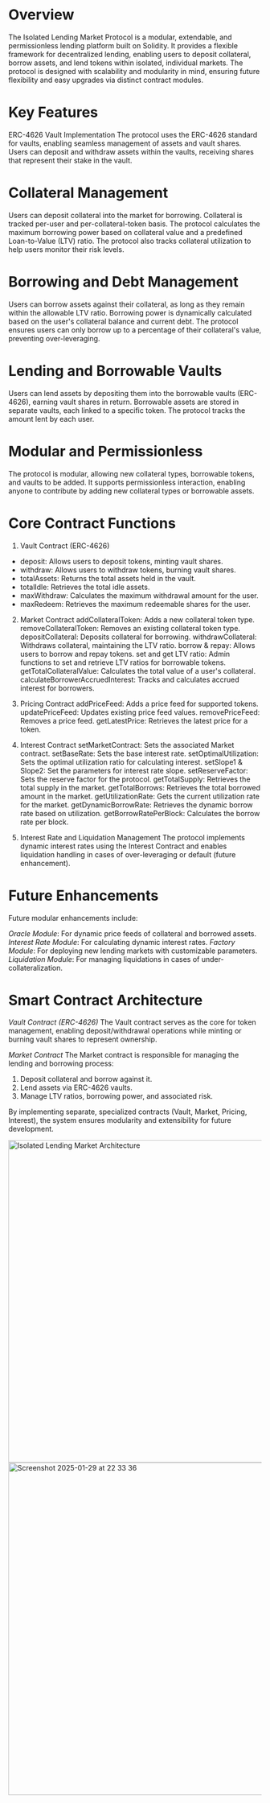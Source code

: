 # Overview
The Isolated Lending Market Protocol is a modular, extendable, and permissionless lending platform built on Solidity. It provides a flexible framework for decentralized lending, enabling users to deposit collateral, borrow assets, and lend tokens within isolated, individual markets. The protocol is designed with scalability and modularity in mind, ensuring future flexibility and easy upgrades via distinct contract modules.

# Key Features
ERC-4626 Vault Implementation
The protocol uses the ERC-4626 standard for vaults, enabling seamless management of assets and vault shares. Users can deposit and withdraw assets within the vaults, receiving shares that represent their stake in the vault.

# Collateral Management
Users can deposit collateral into the market for borrowing. Collateral is tracked per-user and per-collateral-token basis. The protocol calculates the maximum borrowing power based on collateral value and a predefined Loan-to-Value (LTV) ratio. The protocol also tracks collateral utilization to help users monitor their risk levels.

# Borrowing and Debt Management
Users can borrow assets against their collateral, as long as they remain within the allowable LTV ratio. Borrowing power is dynamically calculated based on the user's collateral balance and current debt. The protocol ensures users can only borrow up to a percentage of their collateral's value, preventing over-leveraging.

# Lending and Borrowable Vaults
Users can lend assets by depositing them into the borrowable vaults (ERC-4626), earning vault shares in return. Borrowable assets are stored in separate vaults, each linked to a specific token. The protocol tracks the amount lent by each user.

# Modular and Permissionless
The protocol is modular, allowing new collateral types, borrowable tokens, and vaults to be added. It supports permissionless interaction, enabling anyone to contribute by adding new collateral types or borrowable assets.

# Core Contract Functions
1. Vault Contract (ERC-4626)
- deposit: Allows users to deposit tokens, minting vault shares.
- withdraw: Allows users to withdraw tokens, burning vault shares.
- totalAssets: Returns the total assets held in the vault.
- totalIdle: Retrieves the total idle assets.
- maxWithdraw: Calculates the maximum withdrawal amount for the user.
- maxRedeem: Retrieves the maximum redeemable shares for the user.

2. Market Contract
addCollateralToken: Adds a new collateral token type.
removeCollateralToken: Removes an existing collateral token type.
depositCollateral: Deposits collateral for borrowing.
withdrawCollateral: Withdraws collateral, maintaining the LTV ratio.
borrow & repay: Allows users to borrow and repay tokens.
set and get LTV ratio: Admin functions to set and retrieve LTV ratios for borrowable tokens.
getTotalCollateralValue: Calculates the total value of a user's collateral.
calculateBorrowerAccruedInterest: Tracks and calculates accrued interest for borrowers.

3. Pricing Contract
addPriceFeed: Adds a price feed for supported tokens.
updatePriceFeed: Updates existing price feed values.
removePriceFeed: Removes a price feed.
getLatestPrice: Retrieves the latest price for a token.

4. Interest Contract
setMarketContract: Sets the associated Market contract.
setBaseRate: Sets the base interest rate.
setOptimalUtilization: Sets the optimal utilization ratio for calculating interest.
setSlope1 & Slope2: Set the parameters for interest rate slope.
setReserveFactor: Sets the reserve factor for the protocol.
getTotalSupply: Retrieves the total supply in the market.
getTotalBorrows: Retrieves the total borrowed amount in the market.
getUtilizationRate: Gets the current utilization rate for the market.
getDynamicBorrowRate: Retrieves the dynamic borrow rate based on utilization.
getBorrowRatePerBlock: Calculates the borrow rate per block.

5. Interest Rate and Liquidation Management
The protocol implements dynamic interest rates using the Interest Contract and enables liquidation handling in cases of over-leveraging or default (future enhancement).

# Future Enhancements
Future modular enhancements include:

*Oracle Module*: For dynamic price feeds of collateral and borrowed assets.
*Interest Rate Module*: For calculating dynamic interest rates.
*Factory Module*: For deploying new lending markets with customizable parameters.
*Liquidation Module*: For managing liquidations in cases of under-collateralization.

# Smart Contract Architecture

*Vault Contract (ERC-4626)*
The Vault contract serves as the core for token management, enabling deposit/withdrawal operations while minting or burning vault shares to represent ownership.

*Market Contract*
The Market contract is responsible for managing the lending and borrowing process:
1. Deposit collateral and borrow against it.
2. Lend assets via ERC-4626 vaults.
3. Manage LTV ratios, borrowing power, and associated risk.

By implementing separate, specialized contracts (Vault, Market, Pricing, Interest), the system ensures modularity and extensibility for future development.

<img width="641" alt="Isolated Lending Market Architecture" src="https://github.com/user-attachments/assets/60e0c870-a229-4a5c-82eb-0d8eabf34b9a" />

<img width="661" alt="Screenshot 2025-01-29 at 22 33 36" src="https://github.com/user-attachments/assets/4456df11-1ea0-45e3-bade-23ae6ec0c057" />


